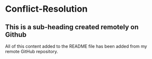 # Conflict-Resolution

## This is a sub-heading created remotely on Github

All of this content added to the README file has been added from my remote GitHub repository.
